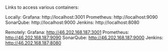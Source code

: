 Links to access various containers:

Locally:
Grafana: http://localhost:3001
Prometheus: http://localhost:9090
SonarQube: http://localhost:9000
Jenkins: http://localhost:8080


Remotely:
Grafana: http://46.202.168.187:3001
Prometheus: http://46.202.168.187:9090
SonarQube: http://46.202.168.187:9000
Jenkins: http://46.202.168.187:8080